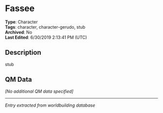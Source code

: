 # Fassee

**Type**: Character  
**Tags**: character, character-gerudo, stub  
**Archived**: No  
**Last Edited**: 6/30/2019 2:13:41 PM (UTC)

## Description
stub

## QM Data
*[No additional QM data specified]*

---
*Entry extracted from worldbuilding database*
